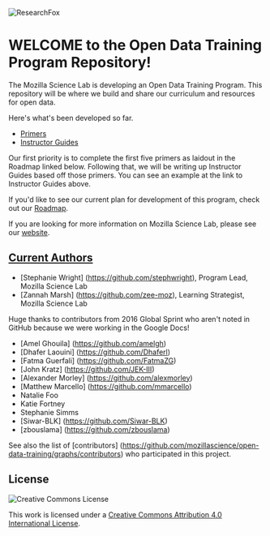 ![ResearchFox](https://cloud.githubusercontent.com/assets/14626242/14433841/cce1a41a-ffc4-11e5-86ae-fb3df5ba0194.png)

# WELCOME to the Open Data Training Program Repository!

The Mozilla Science Lab is developing an Open Data Training Program.  This repository will be where we build and share our curriculum and resources for open data.

Here's what's been developed so far.

* [Primers](https://mozillascience.github.io/open-data-primers/index.html)
* [Instructor Guides](https://mozillascience.github.io/open-data-guides/)

Our first priority is to complete the first five primers as laidout in the Roadmap linked below. Following that, we will be writing up Instructor Guides based off those primers.  You can see an example at the link to Instructor Guides above.

If you'd like to see our current plan for development of this program, check out our [Roadmap](/planning/ROADMAP.md). 

If you are looking for more information on Mozilla Science Lab, please see our [website](https://www.mozillascience.org/).

## [Current Authors](#current-authors)
* [Stephanie Wright] (https://github.com/stephwright), Program Lead, Mozilla Science Lab
* [Zannah Marsh] (https://github.com/zee-moz), Learning Strategist, Mozilla Science Lab

Huge thanks to contributors from 2016 Global Sprint who aren't noted in GitHub because we were working in the Google Docs!
* [Amel Ghouila] (https://github.com/amelgh)
* [Dhafer Laouini] (https://github.com/Dhaferl)
* [Fatma Guerfali] (https://github.com/FatmaZG)
* [John Kratz] (https://github.com/JEK-III)
* [Alexander Morley] (https://github.com/alexmorley)
* [Matthew Marcello] (https://github.com/mmarcello)
* Natalie Foo
* Katie Fortney
* Stephanie Simms
* [Siwar-BLK] (https://github.com/Siwar-BLK)
* [zbouslama] (https://github.com/zbouslama)

See also the list of [contributors] (https://github.com/mozillascience/open-data-training/graphs/contributors) who participated in this project.

## License
![Creative Commons License](https://i.creativecommons.org/l/by/4.0/88x31.png)

This work is licensed under a [Creative Commons Attribution 4.0 International License](http://creativecommons.org/licenses/by/4.0/).
